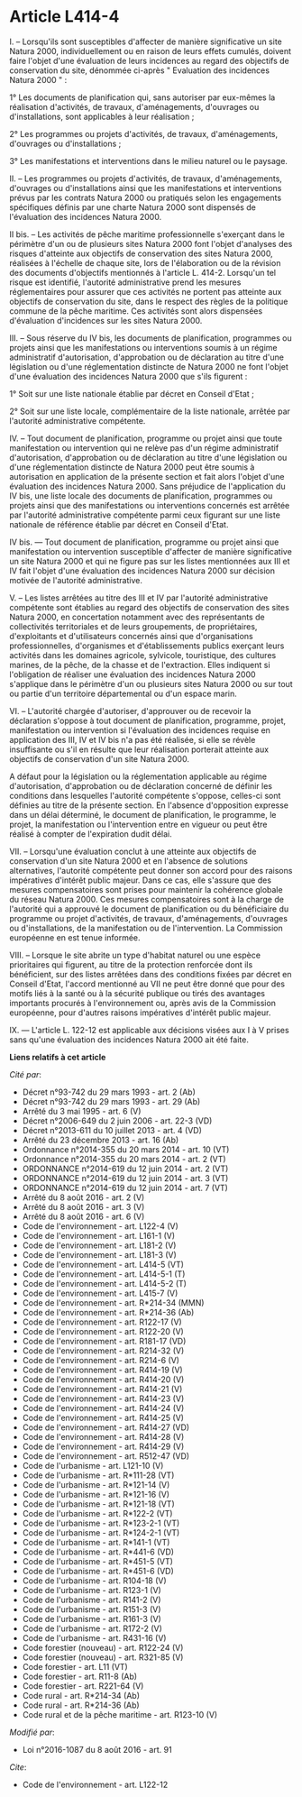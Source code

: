 # Article L414-4

I. – Lorsqu'ils sont susceptibles d'affecter de manière significative un site Natura 2000, individuellement ou en raison de
leurs effets cumulés, doivent faire l'objet d'une évaluation de leurs incidences au regard des objectifs de conservation du
site, dénommée ci-après " Evaluation des incidences Natura 2000 " :

1° Les documents de planification qui, sans autoriser par eux-mêmes la réalisation d'activités, de travaux, d'aménagements,
d'ouvrages ou d'installations, sont applicables à leur réalisation ;

2° Les programmes ou projets d'activités, de travaux, d'aménagements, d'ouvrages ou d'installations ;

3° Les manifestations et interventions dans le milieu naturel ou le paysage.

II. – Les programmes ou projets d'activités, de travaux, d'aménagements, d'ouvrages ou d'installations ainsi que les
manifestations et interventions prévus par les contrats Natura 2000 ou pratiqués selon les engagements spécifiques définis
par une charte Natura 2000 sont dispensés de l'évaluation des incidences Natura 2000.

II bis. – Les activités de pêche maritime professionnelle s'exerçant dans le périmètre d'un ou de plusieurs sites Natura 2000
font l'objet d'analyses des risques d'atteinte aux objectifs de conservation des sites Natura 2000, réalisées à l'échelle de
chaque site, lors de l'élaboration ou de la révision des documents d'objectifs mentionnés à l'article L. 414-2. Lorsqu'un tel
risque est identifié, l'autorité administrative prend les mesures réglementaires pour assurer que ces activités ne portent
pas atteinte aux objectifs de conservation du site, dans le respect des règles de la politique commune de la pêche maritime.
Ces activités sont alors dispensées d'évaluation d'incidences sur les sites Natura 2000.

III. – Sous réserve du IV bis, les documents de planification, programmes ou projets ainsi que les manifestations ou
interventions soumis à un régime administratif d'autorisation, d'approbation ou de déclaration au titre d'une législation ou
d'une réglementation distincte de Natura 2000 ne font l'objet d'une évaluation des incidences Natura 2000 que s'ils
figurent :

1° Soit sur une liste nationale établie par décret en Conseil d'Etat ;

2° Soit sur une liste locale, complémentaire de la liste nationale, arrêtée par l'autorité administrative compétente.

IV. – Tout document de planification, programme ou projet ainsi que toute manifestation ou intervention qui ne relève pas
d'un régime administratif d'autorisation, d'approbation ou de déclaration au titre d'une législation ou d'une réglementation
distincte de Natura 2000 peut être soumis à autorisation en application de la présente section et fait alors l'objet d'une
évaluation des incidences Natura 2000. Sans préjudice de l'application du IV bis, une liste locale des documents de
planification, programmes ou projets ainsi que des manifestations ou interventions concernés est arrêtée par l'autorité
administrative compétente parmi ceux figurant sur une liste nationale de référence établie par décret en Conseil d'Etat.

IV bis. ― Tout document de planification, programme ou projet ainsi que manifestation ou intervention susceptible d'affecter
de manière significative un site Natura 2000 et qui ne figure pas sur les listes mentionnées aux III et IV fait l'objet d'une
évaluation des incidences Natura 2000 sur décision motivée de l'autorité administrative.

V. – Les listes arrêtées au titre des III et IV par l'autorité administrative compétente sont établies au regard des
objectifs de conservation des sites Natura 2000, en concertation notamment avec des représentants de collectivités
territoriales et de leurs groupements, de propriétaires, d'exploitants et d'utilisateurs concernés ainsi que d'organisations
professionnelles, d'organismes et d'établissements publics exerçant leurs activités dans les domaines agricole, sylvicole,
touristique, des cultures marines, de la pêche, de la chasse et de l'extraction. Elles indiquent si l'obligation de réaliser
une évaluation des incidences Natura 2000 s'applique dans le périmètre d'un ou plusieurs sites Natura 2000 ou sur tout ou
partie d'un territoire départemental ou d'un espace marin.

VI. – L'autorité chargée d'autoriser, d'approuver ou de recevoir la déclaration s'oppose à tout document de planification,
programme, projet, manifestation ou intervention si l'évaluation des incidences requise en application des III, IV et IV bis
n'a pas été réalisée, si elle se révèle insuffisante ou s'il en résulte que leur réalisation porterait atteinte aux objectifs
de conservation d'un site Natura 2000.

A défaut pour la législation ou la réglementation applicable au régime d'autorisation, d'approbation ou de déclaration
concerné de définir les conditions dans lesquelles l'autorité compétente s'oppose, celles-ci sont définies au titre de la
présente section. En l'absence d'opposition expresse dans un délai déterminé, le document de planification, le programme, le
projet, la manifestation ou l'intervention entre en vigueur ou peut être réalisé à compter de l'expiration dudit délai.

VII. – Lorsqu'une évaluation conclut à une atteinte aux objectifs de conservation d'un site Natura 2000 et en l'absence de
solutions alternatives, l'autorité compétente peut donner son accord pour des raisons impératives d'intérêt public majeur.
Dans ce cas, elle s'assure que des mesures compensatoires sont prises pour maintenir la cohérence globale du réseau Natura
2000. Ces mesures compensatoires sont à la charge de l'autorité qui a approuvé le document de planification ou du
bénéficiaire du programme ou projet d'activités, de travaux, d'aménagements, d'ouvrages ou d'installations, de la
manifestation ou de l'intervention. La Commission européenne en est tenue informée.

VIII. – Lorsque le site abrite un type d'habitat naturel ou une espèce prioritaires qui figurent, au titre de la protection
renforcée dont ils bénéficient, sur des listes arrêtées dans des conditions fixées par décret en Conseil d'Etat, l'accord
mentionné au VII ne peut être donné que pour des motifs liés à la santé ou à la sécurité publique ou tirés des avantages
importants procurés à l'environnement ou, après avis de la Commission européenne, pour d'autres raisons impératives d'intérêt
public majeur.

IX. ― L'article L. 122-12 est applicable aux décisions visées aux I à V prises sans qu'une évaluation des incidences Natura
2000 ait été faite.

**Liens relatifs à cet article**

_Cité par_:

  - Décret n°93-742 du 29 mars 1993 - art. 2 (Ab)
  - Décret n°93-742 du 29 mars 1993 - art. 29 (Ab)
  - Arrêté du 3 mai 1995 - art. 6 (V)
  - Décret n°2006-649 du 2 juin 2006 - art. 22-3 (VD)
  - Décret n°2013-611 du 10 juillet 2013 - art. 4 (VD)
  - Arrêté du 23 décembre 2013 - art. 16 (Ab)
  - Ordonnance n°2014-355 du 20 mars 2014 - art. 10 (VT)
  - Ordonnance n°2014-355 du 20 mars 2014 - art. 2 (VT)
  - ORDONNANCE n°2014-619 du 12 juin 2014 - art. 2 (VT)
  - ORDONNANCE n°2014-619 du 12 juin 2014 - art. 3 (VT)
  - ORDONNANCE n°2014-619 du 12 juin 2014 - art. 7 (VT)
  - Arrêté du 8 août 2016 - art. 2 (V)
  - Arrêté du 8 août 2016 - art. 3 (V)
  - Arrêté du 8 août 2016 - art. 6 (V)
  - Code de l'environnement - art. L122-4 (V)
  - Code de l'environnement - art. L161-1 (V)
  - Code de l'environnement - art. L181-2 (V)
  - Code de l'environnement - art. L181-3 (V)
  - Code de l'environnement - art. L414-5 (VT)
  - Code de l'environnement - art. L414-5-1 (T)
  - Code de l'environnement - art. L414-5-2 (T)
  - Code de l'environnement - art. L415-7 (V)
  - Code de l'environnement - art. R*214-34 (MMN)
  - Code de l'environnement - art. R*214-36 (Ab)
  - Code de l'environnement - art. R122-17 (V)
  - Code de l'environnement - art. R122-20 (V)
  - Code de l'environnement - art. R181-17 (VD)
  - Code de l'environnement - art. R214-32 (V)
  - Code de l'environnement - art. R214-6 (V)
  - Code de l'environnement - art. R414-19 (V)
  - Code de l'environnement - art. R414-20 (V)
  - Code de l'environnement - art. R414-21 (V)
  - Code de l'environnement - art. R414-23 (V)
  - Code de l'environnement - art. R414-24 (V)
  - Code de l'environnement - art. R414-25 (V)
  - Code de l'environnement - art. R414-27 (VD)
  - Code de l'environnement - art. R414-28 (V)
  - Code de l'environnement - art. R414-29 (V)
  - Code de l'environnement - art. R512-47 (VD)
  - Code de l'urbanisme - art. L121-10 (V)
  - Code de l'urbanisme - art. R*111-28 (VT)
  - Code de l'urbanisme - art. R*121-14 (V)
  - Code de l'urbanisme - art. R*121-16 (V)
  - Code de l'urbanisme - art. R*121-18 (VT)
  - Code de l'urbanisme - art. R*122-2 (VT)
  - Code de l'urbanisme - art. R*123-2-1 (VT)
  - Code de l'urbanisme - art. R*124-2-1 (VT)
  - Code de l'urbanisme - art. R*141-1 (VT)
  - Code de l'urbanisme - art. R*441-6 (VD)
  - Code de l'urbanisme - art. R*451-5 (VT)
  - Code de l'urbanisme - art. R*451-6 (VD)
  - Code de l'urbanisme - art. R104-18 (V)
  - Code de l'urbanisme - art. R123-1 (V)
  - Code de l'urbanisme - art. R141-2 (V)
  - Code de l'urbanisme - art. R151-3 (V)
  - Code de l'urbanisme - art. R161-3 (V)
  - Code de l'urbanisme - art. R172-2 (V)
  - Code de l'urbanisme - art. R431-16 (V)
  - Code forestier (nouveau) - art. R122-24 (V)
  - Code forestier (nouveau) - art. R321-85 (V)
  - Code forestier - art. L11 (VT)
  - Code forestier - art. R11-8 (Ab)
  - Code forestier - art. R221-64 (V)
  - Code rural - art. R*214-34 (Ab)
  - Code rural - art. R*214-36 (Ab)
  - Code rural et de la pêche maritime - art. R123-10 (V)

_Modifié par_:

  - Loi n°2016-1087 du 8 août 2016 - art. 91

_Cite_:

  - Code de l'environnement - art. L122-12
